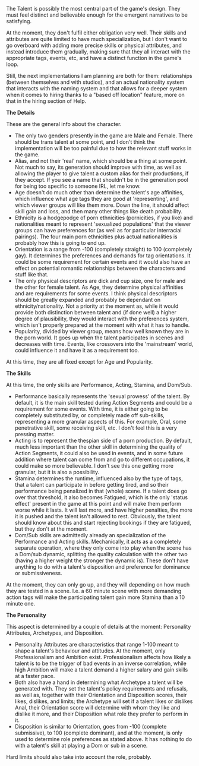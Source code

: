 The Talent is possibly the most central part of the game's design. They must feel distinct and believable enough for the emergent narratives to be satisfying.

At the moment, they don't fulfil either obligation very well. Their skills and attributes are quite limited to have much specialization, but I don't want to go overboard with adding more precise skills or physical attributes, and instead introduce them gradually, making sure that they all interact with the appropriate tags, events, etc, and have a distinct function in the game's loop.

Still, the next implementations I am planning are both for them: relationships (between themselves and with studios), and an actual nationality system that interacts with the naming system and that allows for a deeper system when it comes to hiring thanks to a "based off location" feature, more on that in the hiring section of Help.



**The Details**

These are the general info about the character.

* The only two genders presently in the game are Male and Female. There should be trans talent at some point, and I don't think the implementation will be too painful due to how the relevant stuff works in the game.
* Alias, and not their 'real' name, which should be a thing at some point. Not much to say, its generation should improve with time, as well as allowing the player to give talent a custom alias for their productions, if they accept. If you see a name that shouldn't be in the generation pool for being too specific to someone IRL, let me know.
* Age doesn't do much other than determine the talent's age affinities, which influence what age tags they are good at 'representing', and which viewer groups will like them more. Down the line, it should affect skill gain and loss, and then many other things like death probability.
* Ethnicity is a hodgepodge of porn ethnicities (pornicities, if you like) and nationalities meant to represent 'sexualized populations' that the viewer groups can have preferences for (as well as for particular interracial pairings). The four main porn ethnicities plus actual nationalities is probably how this is going to end up.
* Orientation is a range from -100 (completely straight) to 100 (completely gay). It determines the preferences and demands for tag orientations. It could be some requirement for certain events and it would also have an effect on potential romantic relationships between the characters and stuff like that.
* The only physical descriptors are dick and cup size, one for male and the other for female talent. As Age, they determine physical affinities and are requirements for some events. I think physical descriptors should be greatly expanded and probably be dependant on ethnicity/nationality. Not a priority at the moment as, while it would provide both distinction between talent and (if done well) a higher degree of plausibility, they would interact with the preferences system, which isn't properly prepared at the moment with what it has to handle.
* Popularity, divided by viewer group, means how well known they are in the porn world. It goes up when the talent participates in scenes and decreases with time. Events, like crossovers into the 'mainstream' world, could influence it and have it as a requirement too.



At this time, they are all fixed except for Age and Popularity.



**The Skills**

At this time, the only skills are Performance, Acting, Stamina, and Dom/Sub.



* Performance basically represents the 'sexual prowess' of the talent. By default, it is the main skill tested during Action Segments and could be a requirement for some events. With time, it is either going to be completely substituted by, or completely made off sub-skills, representing a more granular aspects of this. For example, Oral, some penetrative skill, some receiving skill, etc. I don't feel this is a very pressing matter.
* Acting is to represent the thespian side of a porn production. By default, much less important than the other skill in determining the quality of Action Segments, it could also be used in events, and in some future addition where talent can come from and go to different occupations, it could make so more believable. I don't see this one getting more granular, but it is also a possibility.
* Stamina determines the runtime, influenced also by the type of tags, that a talent can participate in before getting tired, and so their performance being penalized in that (whole) scene. If a talent does go over that threshold, it also becomes Fatigued, which is the only 'status effect' present in the game at this point and will make them perform worse while it lasts. It will last more, and have higher penalties, the more it is pushed and the talent isn't allowed to rest. Obviously, the talent should know about this and start rejecting bookings if they are fatigued, but they don't at the moment.
* Dom/Sub skills are admittedly already an specialization of the Performance and Acting skills. Mechanically, it acts as a completely separate operation, where they only come into play when the scene has a Dom/sub dynamic, splitting the quality calculation with the other two (having a higher weight the stronger the dynamic is). These don't have anything to do with a talent's disposition and preference for dominance or submissiveness.



At the moment, they can only go up, and they will depending on how much they are tested in a scene. I.e. a 60 minute scene with more demanding action tags will make the participating talent gain more Stamina than a 10 minute one.



**The Personality**

This aspect is determined by a couple of details at the moment: Personality Attributes, Archetypes, and Disposition.



* Personality Attributes are characteristics that range 1-100 meant to shape a talent's behaviour and attitudes. At the moment, only Professionalism and Ambition exist. Professionalism affects how likely a talent is to be the trigger of bad events in an inverse correlation, while high Ambition will make a talent demand a higher salary and gain skills at a faster pace.
* Both also have a hand in determining what Archetype a talent will be generated with. They set the talent's policy requirements and refusals, as well as, together with their Orientation and Disposition scores, their likes, dislikes, and limits; the Archetype will set if a talent likes or dislikes Anal, their Orientation score will determine with whom they like and dislike it more, and their Disposition what role they prefer to perform in it.
* Disposition is similar to Orientation, goes from -100 (complete submissive), to 100 (complete dominant), and at the moment, is only used to determine role preferences as stated above. It has nothing to do with a talent's skill at playing a Dom or sub in a scene.



Hard limits should also take into account the role, probably.

